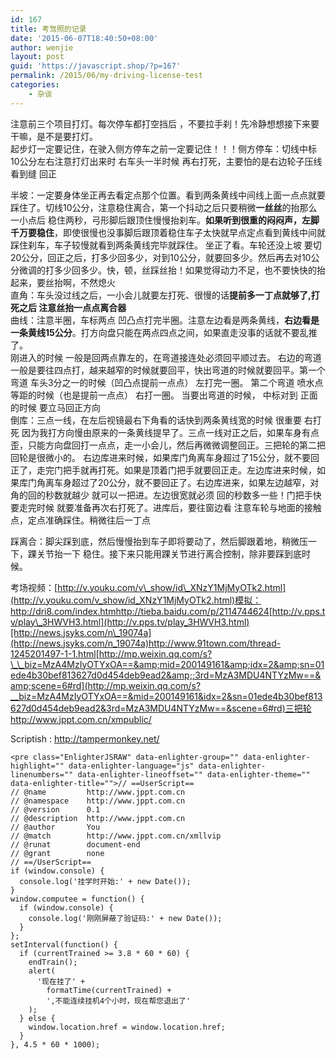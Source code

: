 ```yaml
---
id: 167
title: 考驾照的记录
date: '2015-06-07T18:40:50+08:00'
author: wenjie
layout: post
guid: 'https://javascript.shop/?p=167'
permalink: /2015/06/my-driving-license-test
categories:
    - 杂谈
---
```


注意前三个项目打灯。每次停车都打空挡后 ，不要拉手刹！先冷静想想接下来要干嘛，是不是要打灯。  
起步灯一定要记住，在驶入侧方停车之前一定要记住！！！侧方停车：切线中标10公分左右注意打灯出来时 右车头一半时候 再右打死，主要怕的是右边轮子压线看到缝 回正

半坡：一定要身体坐正再去看定点那个位置。看到两条黄线中间线上面一点点就要踩住了。切线10公分，注意稳住离合，第一个抖动之后只要稍微**一丝丝**的抬那么一小点后 稳住两秒，弓形脚后跟顶住慢慢抬刹车。**如果听到很重的闷闷声，左脚千万要稳住**，即使很慢也没事脚后跟顶着稳住车子太快就早点定点看到黄线中间就踩住刹车，车子较慢就看到两条黄线完毕就踩住。 坐正了看。车轮还没上坡 要切20公分，回正之后，打多少回多少，对到10公分，就要回多少。然后再去对10公分微调的打多少回多少。快，顿，丝踩丝抬！如果觉得动力不足，也不要快快的抬起来，要丝抬啊，不然熄火  
直角：车头没过线之后，一小会儿就要左打死、很慢的话**提前多一丁点就够了,打死之后 注意丝抬一点点离合器**  
曲线：注意半圈，车标两点 凹凸点打完半圈。注意左边看是两条黄线，**右边看是一条黄线15公分**。打方向盘只能在两点四点之间，如果直走没事的话就不要乱推了。  
刚进入的时候 一般是回两点靠左的，在弯道接连处必须回平顺过去。 右边的弯道一般是要往四点打，越来越窄的时候就要回平，快出弯道的时候就要回平。第一个弯道 车头3分之一的时候（凹凸点提前一点点） 左打完一圈。 第二个弯道 喷水点等距的时候（也是提前一点点） 右打一圈。 当要出弯道的时候， 中标对到 正面的时候 要立马回正方向  
倒库：三点一线，在左后视镜最右下角看的话快到两条黄线宽的时候 很重要 右打死 因为我打方向慢由原来的一条黄线提早了。三点一线对正之后，如果车身有点歪，只能方向盘回打一点点，走一小会儿，然后再微微调整回正。三把轮的第二把回轮是很微小的。 右边库进来时候，如果库门角离车身超过了15公分，就不要回正了，走完门把手就再打死。如果是顶着门把手就要回正走。左边库进来时候，如果库门角离车身超过了20公分，就不要回正了。右边库进来，如果左边越窄，对角的回的秒数就越少 就可以一把进。左边很宽就必须 回的秒数多一些！门把手快要走完时候 就要准备再次右打死了。进库后，要往窗边看 注意车轮与地面的接触点，定点准确踩住。稍微往后一丁点

踩离合：脚尖踩到底，然后慢慢抬到车子即将要动了，然后脚跟着地，稍微压一下，踝关节抬一下 稳住。接下来只能用踝关节进行离合控制，除非要踩到底时候。

考场视频：[http://v.youku.com/v\_show/id\_XNzY1MjMyOTk2.html](http://v.youku.com/v_show/id_XNzY1MjMyOTk2.html)模拟：<http://dri8.com/index.htm><http://tieba.baidu.com/p/2114744624>[http://v.pps.tv/play\_3HWVH3.html](http://v.pps.tv/play_3HWVH3.html)[http://news.jsyks.com/n\_19074a](http://news.jsyks.com/n_19074a)<http://www.91town.com/thread-1245201497-1-1.html>[http://mp.weixin.qq.com/s?\_\_biz=MzA4MzIyOTYxOA==&amp;mid=200149161&amp;idx=2&amp;sn=01ede4b30bef813627d0d454deb9ead2&amp;;3rd=MzA3MDU4NTYzMw==&amp;scene=6#rd](http://mp.weixin.qq.com/s?__biz=MzA4MzIyOTYxOA==&mid=200149161&idx=2&sn=01ede4b30bef813627d0d454deb9ead2&3rd=MzA3MDU4NTYzMw==&scene=6#rd)三把轮  
<http://www.jppt.com.cn/xmpublic/>

  
Scriptish : <http://tampermonkey.net/>

```
<pre class="EnlighterJSRAW" data-enlighter-group="" data-enlighter-highlight="" data-enlighter-language="js" data-enlighter-linenumbers="" data-enlighter-lineoffset="" data-enlighter-theme="" data-enlighter-title="">// ==UserScript==
// @name         http://www.jppt.com.cn
// @namespace    http://www.jppt.com.cn
// @version      0.1
// @description  http://www.jppt.com.cn
// @author       You
// @match        http://www.jppt.com.cn/xmllvip
// @runat        document-end
// @grant        none
// ==/UserScript==
if (window.console) {
  console.log('挂学时开始:' + new Date());
}
window.computee = function() {
  if (window.console) {
    console.log('刚刚屏蔽了验证码:' + new Date());
  }
};
setInterval(function() {
  if (currentTrained >= 3.8 * 60 * 60) {
    endTrain();
    alert(
      '现在挂了' +
        formatTime(currentTrained) +
        ',不能连续挂机4个小时，现在帮您退出了'
    );
  } else {
    window.location.href = window.location.href;
  }
}, 4.5 * 60 * 1000);
```